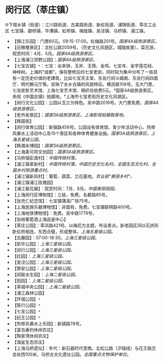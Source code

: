 # 闵行区（莘庄镇）  
🌐下辖乡镇（街道）：江川路街道、古美路街道、新虹街道、浦锦街道、莘庄工业区 七宝镇、颛桥镇、华漕镇、虹桥镇、梅陇镇、吴泾镇、马桥镇、浦江镇。  
  
* 【锦江乐园】：门票60元。09:15-17:00。虹梅路201号。*国家4A级旅游景区。*  
* 【召稼楼景区】：沈杜公路2059号。（历史文化风貌区，城隍故里）。菜花游，观赏时间：4月、5月。*国家4A级旅游景区。*  
* 【上海浦江郊野公园】：*国家4A级旅游景区。*  
* 【七宝古镇】`*`：七宝：氽来钟、玉斧、玉筷、金鸡、七宝寺、金字莲花经、神梓树。上海的“成都”。保存整修后的七宝老街，同时较为集中分布了一些具有一定历史价值的老建筑，比如七宝天主堂、东岳行祠斗姆阁、东岳行祠四面厅、明代解元厅等。反映了水乡古镇的风貌特征。横沥路108号。无大门票，七宝皮影艺术馆、上海七宝艺术馆、棉织坊收费5元。*国家4A级旅游景区。央视《中国古镇》拍摄地。*上海市七宝老街历史文化风貌区。   
* 【闵行文化公园】：公园以玉兰为特色。吴中路2019号。大门票免费。*国家4A级旅游景区。*  
* 【老外街景区】：*国家3A级旅游景区。上海影视拍摄取景地。*  
* 【韩国街】  
* 【闵行体育公园】：新镇路456号。公园设有体育馆、青少年活动中心、热带风暴水上活动中心及10个景区和各种体育健身设施。*国家3A级旅游景区。上海五星级公园。*  
* 【韩湘水博园】：*国家3A级旅游景区。*  
* 【上海麦可将文创园】：*国家3A级旅游景区。*  
* 【马桥镇彭渡村】：*中国传统村落。*  
* 【浦江镇革新村】：*中国传统村落。中国历史文化名村。全国生态文化村。全国乡村旅游重点村。*  
* 【浦江镇新风村】：葡萄、蔬菜、兰花基地。*农业部“美丽乡村”。*  
* 【浦江镇浦江玫瑰园】  
* 【浦江葵花展】：观赏时间：7月、8月。*中国美丽田园。*  
* 【上海闵行区博物馆】：三级，免费。名都路85号。   
* 【张充仁纪念馆】：七宝镇蒲溪广场75号。   
* 【上海民族乐器博物馆】：非国有，免费。七宝镇联明路400号。   
* 【上海地铁博物馆】：免费。吴中路1779号。   
* 【张裕葡萄酒上海品鉴中心】  
* 【莘庄公园】：莘浜路421号。以梅花为主题，布设景点。新老园区间以石拱形卧虹桥相连，东西合璧，形成整体。*上海五星级公园。*  
* 【古藤园】：07:00-18:30。*上海三星级公园。*  
* 【航华公园】：*上海三星级公园。*  
* 【闵行公园】：*上海三星级公园。*  
* 【红园】：*上海三星级公园。*  
* 【吴泾公园】：*上海三星级公园。*  
* 【黎安公园】：*上海二星级公园。*  
* 【闵联水生园】：*上海二星级公园。*  
* 【田园】：*上海二星级公园。*  
* 【莘城中央公园】：*上海二星级公园。*  
* 【浦江森林公园】  
* 【环城公园】`*`  
* 【陈行公园】`*`  
* 【七宝公园】`*`  
* 【纪王公园】`*`  
* 【热带风暴水上乐园】：新镇路78号。   
* 【富岛垂钓休闲农庄】  
* 【陶家湾休闲农庄】  
* 【海鲨生态农庄】  
* 【上海马桥遗址】：年代：新石器时代至商。北松公路（沪瑞线）与花王路交会处西100米，马桥古文化遗址公园。*全国重点文物保护单位。*   